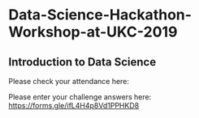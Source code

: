 # Data-Science-Hackathon-Workshop-at-UKC-2019
## Introduction to Data Science

Please check your attendance here:

Please enter your challenge answers here: 
https://forms.gle/ifL4H4p8Vd1PPHKD8
